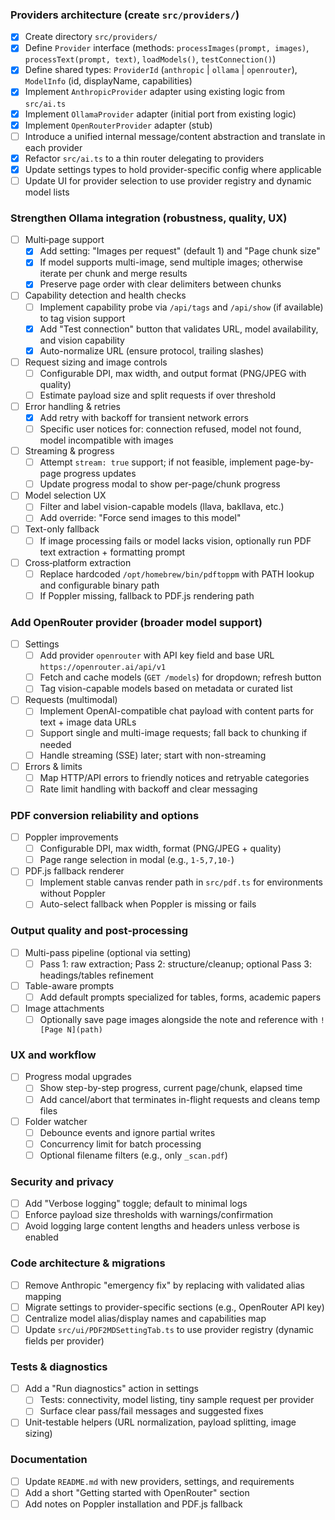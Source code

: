 ### Providers architecture (create `src/providers/`)
- [x] Create directory `src/providers/`
- [x] Define `Provider` interface (methods: `processImages(prompt, images)`, `processText(prompt, text)`, `loadModels()`, `testConnection()`)
- [x] Define shared types: `ProviderId` (`anthropic` | `ollama` | `openrouter`), `ModelInfo` (id, displayName, capabilities)
- [x] Implement `AnthropicProvider` adapter using existing logic from `src/ai.ts`
- [x] Implement `OllamaProvider` adapter (initial port from existing logic)
- [x] Implement `OpenRouterProvider` adapter (stub)
- [ ] Introduce a unified internal message/content abstraction and translate in each provider
- [x] Refactor `src/ai.ts` to a thin router delegating to providers
- [x] Update settings types to hold provider-specific config where applicable
- [ ] Update UI for provider selection to use provider registry and dynamic model lists

### Strengthen Ollama integration (robustness, quality, UX)
- [ ] Multi‑page support
  - [x] Add setting: "Images per request" (default 1) and "Page chunk size"
  - [x] If model supports multi-image, send multiple images; otherwise iterate per chunk and merge results
  - [x] Preserve page order with clear delimiters between chunks
- [ ] Capability detection and health checks
  - [ ] Implement capability probe via `/api/tags` and `/api/show` (if available) to tag vision support
  - [x] Add "Test connection" button that validates URL, model availability, and vision capability
  - [x] Auto-normalize URL (ensure protocol, trailing slashes)
- [ ] Request sizing and image controls
  - [ ] Configurable DPI, max width, and output format (PNG/JPEG with quality)
  - [ ] Estimate payload size and split requests if over threshold
- [ ] Error handling & retries
  - [x] Add retry with backoff for transient network errors
  - [ ] Specific user notices for: connection refused, model not found, model incompatible with images
- [ ] Streaming & progress
  - [ ] Attempt `stream: true` support; if not feasible, implement page-by-page progress updates
  - [ ] Update progress modal to show per-page/chunk progress
- [ ] Model selection UX
  - [ ] Filter and label vision-capable models (llava, bakllava, etc.)
  - [ ] Add override: "Force send images to this model"
- [ ] Text-only fallback
  - [ ] If image processing fails or model lacks vision, optionally run PDF text extraction + formatting prompt
- [ ] Cross‑platform extraction
  - [ ] Replace hardcoded `/opt/homebrew/bin/pdftoppm` with PATH lookup and configurable binary path
  - [ ] If Poppler missing, fallback to PDF.js rendering path

### Add OpenRouter provider (broader model support)
- [ ] Settings
  - [ ] Add provider `openrouter` with API key field and base URL `https://openrouter.ai/api/v1`
  - [ ] Fetch and cache models (`GET /models`) for dropdown; refresh button
  - [ ] Tag vision-capable models based on metadata or curated list
- [ ] Requests (multimodal)
  - [ ] Implement OpenAI-compatible chat payload with content parts for text + image data URLs
  - [ ] Support single and multi-image requests; fall back to chunking if needed
  - [ ] Handle streaming (SSE) later; start with non-streaming
- [ ] Errors & limits
  - [ ] Map HTTP/API errors to friendly notices and retryable categories
  - [ ] Rate limit handling with backoff and clear messaging

### PDF conversion reliability and options
- [ ] Poppler improvements
  - [ ] Configurable DPI, max width, format (PNG/JPEG + quality)
  - [ ] Page range selection in modal (e.g., `1-5,7,10-`)
- [ ] PDF.js fallback renderer
  - [ ] Implement stable canvas render path in `src/pdf.ts` for environments without Poppler
  - [ ] Auto-select fallback when Poppler is missing or fails

### Output quality and post‑processing
- [ ] Multi-pass pipeline (optional via setting)
  - [ ] Pass 1: raw extraction; Pass 2: structure/cleanup; optional Pass 3: headings/tables refinement
- [ ] Table-aware prompts
  - [ ] Add default prompts specialized for tables, forms, academic papers
- [ ] Image attachments
  - [ ] Optionally save page images alongside the note and reference with `![Page N](path)`

### UX and workflow
- [ ] Progress modal upgrades
  - [ ] Show step-by-step progress, current page/chunk, elapsed time
  - [ ] Add cancel/abort that terminates in-flight requests and cleans temp files
- [ ] Folder watcher
  - [ ] Debounce events and ignore partial writes
  - [ ] Concurrency limit for batch processing
  - [ ] Optional filename filters (e.g., only `_scan.pdf`)

### Security and privacy
- [ ] Add "Verbose logging" toggle; default to minimal logs
- [ ] Enforce payload size thresholds with warnings/confirmation
- [ ] Avoid logging large content lengths and headers unless verbose is enabled

### Code architecture & migrations
- [ ] Remove Anthropic "emergency fix" by replacing with validated alias mapping
- [ ] Migrate settings to provider-specific sections (e.g., OpenRouter API key)
- [ ] Centralize model alias/display names and capabilities map
- [ ] Update `src/ui/PDF2MDSettingTab.ts` to use provider registry (dynamic fields per provider)

### Tests & diagnostics
- [ ] Add a "Run diagnostics" action in settings
  - [ ] Tests: connectivity, model listing, tiny sample request per provider
  - [ ] Surface clear pass/fail messages and suggested fixes
- [ ] Unit-testable helpers (URL normalization, payload splitting, image sizing)

### Documentation
- [ ] Update `README.md` with new providers, settings, and requirements
- [ ] Add a short "Getting started with OpenRouter" section
- [ ] Add notes on Poppler installation and PDF.js fallback
